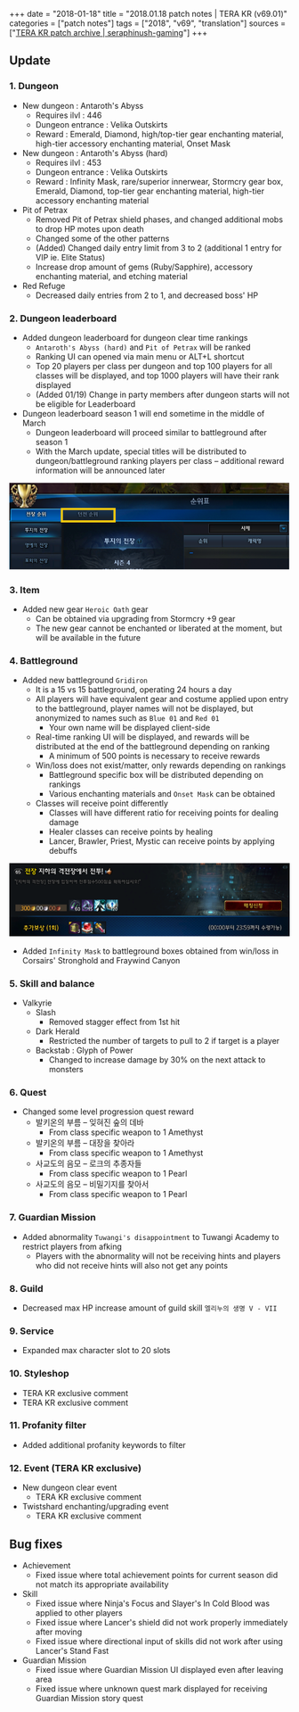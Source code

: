 +++
date = "2018-01-18"
title = "2018.01.18 patch notes | TERA KR (v69.01)"
categories = ["patch notes"]
tags = ["2018", "v69", "translation"]
sources = ["[TERA KR patch archive | seraphinush-gaming](/ko/patch/2018/v69-01)"]
+++

[1]: /images/patch/v69-01_1.png
[2]: /images/patch/v69-01_2.png

## Update

### **1.** Dungeon
- New dungeon : Antaroth's Abyss
  - Requires ilvl : 446
  - Dungeon entrance : Velika Outskirts
  - Reward : Emerald, Diamond, high/top-tier gear enchanting material, high-tier accessory enchanting material, Onset Mask
- New dungeon : Antaroth's Abyss (hard)
  - Requires ilvl : 453
  - Dungeon entrance : Velika Outskirts
  - Reward : Infinity Mask, rare/superior innerwear, Stormcry gear box, Emerald, Diamond, top-tier gear enchanting material, high-tier accessory enchanting material
- Pit of Petrax
  - Removed Pit of Petrax shield phases, and changed additional mobs to drop HP motes upon death
  - Changed some of the other patterns
  - (Added) Changed daily entry limit from 3 to 2 (additional 1 entry for VIP ie. Elite Status)
  - Increase drop amount of gems (Ruby/Sapphire), accessory enchanting material, and etching material
- Red Refuge
  - Decreased daily entries from 2 to 1, and decreased boss' HP

### **2.** Dungeon leaderboard
- Added dungeon leaderboard for dungeon clear time rankings
  - `Antaroth's Abyss (hard)` and `Pit of Petrax` will be ranked
  - Ranking UI can opened via main menu or ALT+L shortcut
  - Top 20 players per class per dungeon and top 100 players for all classes will be displayed, and top 1000 players will have their rank displayed
  - (Added 01/19) Change in party members after dungeon starts will not be eligible for Leaderboard
- Dungeon leaderboard season 1 will end sometime in the middle of March
  - Dungeon leaderboard will proceed similar to battleground after season 1
  - With the March update, special titles will be distributed to dungeon/battleground ranking players per class – additional reward information will be announced later

![1]

### **3.** Item
- Added new gear `Heroic Oath` gear
  - Can be obtained via upgrading from Stormcry +9 gear
  - The new gear cannot be enchanted or liberated at the moment, but will be available in the future

### **4.** Battleground
- Added new battleground `Gridiron`
  - It is a 15 vs 15 battleground, operating 24 hours a day
  - All players will have equivalent gear and costume applied upon entry to the battleground, player names will not be displayed, but anonymized to names such as `Blue 01` and `Red 01`
    - Your own name will be displayed client-side
  - Real-time ranking UI will be displayed, and rewards will be distributed at the end of the battleground depending on ranking
    - A minimum of 500 points is necessary to receive rewards
  - Win/loss does not exist/matter, only rewards depending on rankings
    - Battleground specific box will be distributed depending on rankings
    - Various enchanting materials and `Onset Mask` can be obtained
  - Classes will receive point differently
    - Classes will have different ratio for receiving points for dealing damage
    - Healer classes can receive points by healing
    - Lancer, Brawler, Priest, Mystic can receive points by applying debuffs

![2]

- Added `Infinity Mask` to battleground boxes obtained from win/loss in Corsairs' Stronghold and Fraywind Canyon

### **5.** Skill and balance
- Valkyrie
  - Slash
    - Removed stagger effect from 1st hit
  - Dark Herald
    - Restricted the number of targets to pull to 2 if target is a player
  - Backstab : Glyph of Power
    - Changed to increase damage by 30% on the next attack to monsters

### **6.** Quest
- Changed some level progression quest reward
  - 발키온의 부름 – 잊혀진 숲의 데바
    - From class specific weapon to 1 Amethyst
  - 발키온의 부름 – 대장을 찾아라
    - From class specific weapon to 1 Amethyst
  - 사교도의 음모 – 로크의 추종자들
    - From class specific weapon to 1 Pearl
  - 사교도의 음모 – 비밀기지를 찾아서
    - From class specific weapon to 1 Pearl

### **7.** Guardian Mission
- Added abnormality `Tuwangi's disappointment` to Tuwangi Academy to restrict players from afking
  - Players with the abnormality will not be receiving hints and players who did not receive hints will also not get any points 

### **8.** Guild
- Decreased max HP increase amount of guild skill `엘리누의 생명 V - VII`

### **9.** Service
- Expanded max character slot to 20 slots

### **10.** Styleshop
- TERA KR exclusive comment
- TERA KR exclusive comment

### **11.** Profanity filter
- Added additional profanity keywords to filter

### **12.** Event (TERA KR exclusive)
  - New dungeon clear event
    - TERA KR exclusive comment
  - Twistshard enchanting/upgrading event
    - TERA KR exclusive comment

## Bug fixes

- Achievement
  - Fixed issue where total achievement points for current season did not match its appropriate availability
- Skill
  - Fixed issue where Ninja's Focus and Slayer's In Cold Blood was applied to other players
  - Fixed issue where Lancer's shield did not work properly immediately after moving
  - Fixed issue where directional input of skills did not work after using Lancer's Stand Fast
- Guardian Mission
  - Fixed issue where Guardian Mission UI displayed even after leaving area
  - Fixed issue where unknown quest mark displayed for receiving Guardian Mission story quest
